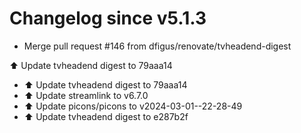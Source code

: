 # Changelog since v5.1.3
- Merge pull request #146 from dfigus/renovate/tvheadend-digest

⬆️ Update tvheadend digest to 79aaa14 
- ⬆️ Update tvheadend digest to 79aaa14 
- ⬆️ Update streamlink to v6.7.0 
- ⬆️ Update picons/picons to v2024-03-01--22-28-49 
- ⬆️ Update tvheadend digest to e287b2f 
